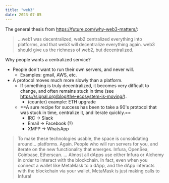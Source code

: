 ```yaml
---
title: "web3"
date: 2023-07-05
---
```


The general thesis from https://future.com/why-web3-matters/:
> ...web1 was decentralized, web2 centralized everything into platforms, and that web3 will decentralize everything again. web3 should give us the richness of web2, but decentralized.

Why people wants a centralized service?
- People don't want to run their own servers, and never will.
	- Examples: gmail, AWS, etc. 
- A protocol moves much more slowly than a platform. 
	- If something is truly decentralized, it becomes very difficult to change, and often remains stuck in time (see https://signal.org/blog/the-ecosystem-is-moving/). 
		- (counter) example: ETH upgrade
	- ==A sure recipe for success has been to take a 90's protocol that was stuck in time, centralize it, and iterate quickly.==
		- IRC -> Slack
		- Email -> Facebook (?)
		- XMPP -> WhatsApp

> To make these technologies usable, the space is consolidating around… platforms. Again. People who will run servers for you, and iterate on the new functionality that emerges. Infura, OpenSea, Coinbase, Etherscan.
> ...
> Almost all dApps use either Infura or Alchemy in order to interact with the blockchain. In fact, even when you connect a wallet like MetaMask to a dApp, and the dApp interacts with the blockchain via your wallet, MetaMask is just making calls to Infura!